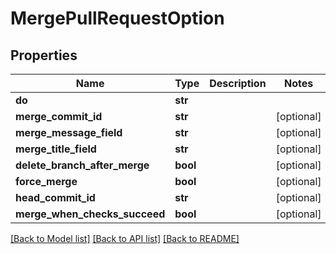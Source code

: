# MergePullRequestOption

## Properties
Name | Type | Description | Notes
------------ | ------------- | ------------- | -------------
**do** | **str** |  | 
**merge_commit_id** | **str** |  | [optional] 
**merge_message_field** | **str** |  | [optional] 
**merge_title_field** | **str** |  | [optional] 
**delete_branch_after_merge** | **bool** |  | [optional] 
**force_merge** | **bool** |  | [optional] 
**head_commit_id** | **str** |  | [optional] 
**merge_when_checks_succeed** | **bool** |  | [optional] 

[[Back to Model list]](../README.md#documentation-for-models) [[Back to API list]](../README.md#documentation-for-api-endpoints) [[Back to README]](../README.md)

